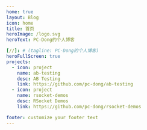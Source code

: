 ```yaml
---
home: true
layout: Blog
icon: home
title: 首页
heroImage: /logo.svg
heroText: PC-Dong的个人博客

[//]: # (tagline: PC-Dong的个人博客)
heroFullScreen: true
projects:
  - icon: project
    name: ab-testing
    desc: AB Testing
    link: https://github.com/pc-dong/ab-testing
  - icon: project
    name: rsocket-demos
    desc: RSocket Demos
    link: https://github.com/pc-dong/rsocket-demos

footer: customize your footer text
---
```


[//]: # (This is a blog home page demo.)

[//]: # ()
[//]: # (To use this layout, you should set both `layout: Blog` and `home: true` in the page front matter.)

[//]: # ()
[//]: # (For related configuration docs, please see [blog homepage]&#40;https://vuepress-theme-hope.github.io/v2/guide/blog/home/&#41;.)
[//]: # (- icon: link)

[//]: # (  name: link name)

[//]: # (  desc: link detailed description)

[//]: # (  link: https://link.address)

[//]: # ()
[//]: # (- icon: book)

[//]: # (  name: book name)

[//]: # (  desc: Detailed description of the book)

[//]: # (  link: https://link.to.your.book)

[//]: # ()
[//]: # (- icon: article)

[//]: # (  name: article name)

[//]: # (  desc: Detailed description of the article)

[//]: # (  link: https://link.to.your.article)

[//]: # ()
[//]: # (- icon: friend)

[//]: # (  name: friend name)

[//]: # (  desc: Detailed description of friend)

[//]: # (  link: https://link.to.your.friend)

[//]: # ()
[//]: # (- icon: /logo.svg)

[//]: # (  name: custom item)

[//]: # (  desc: Detailed description of this custom item)

[//]: # (  link: https://link.to.your.friend)